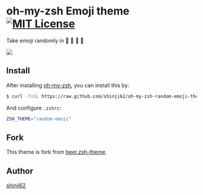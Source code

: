 oh-my-zsh Emoji theme [![MIT License](http://img.shields.io/badge/license-MIT-blue.svg?style=flat)](https://github.com/shinji62/oh-my-zsh-random-emoji-theme/blob/master/LICENCE)
====

Take emoji randomly in :sushi: :beer: :space_invader: :sake:

![](https://raw.github.com/shinji62/oh-my-zsh-random-emoji-theme/master/img/beer-theme.png)

## Install

After installing [oh-my-zsh](https://github.com/robbyrussell/oh-my-zsh), you can install this by:

```bash
$ curl -fsSL https://raw.github.com/shinji62/oh-my-zsh-random-emoji-theme/master/random-emoji.zsh-theme >> ~/.oh-my-zsh/themes/random-emoji.zsh-theme
```

And configure `.zshrc`:

```bash
ZSH_THEME="random-emoji"
```

## Fork

This theme is fork from [beer.zsh-theme](https://github.com/tcnksm/oh-my-zsh-beer-theme/blob/master/beer.zsh-theme). 

## Author

[shinji62](https://github.com/shinji62)
